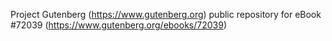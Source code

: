 Project Gutenberg (https://www.gutenberg.org) public repository
for eBook #72039 (https://www.gutenberg.org/ebooks/72039)
